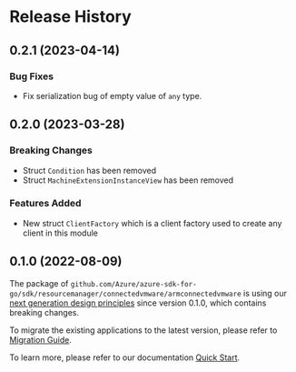 # Release History

## 0.2.1 (2023-04-14)
### Bug Fixes

- Fix serialization bug of empty value of `any` type.


## 0.2.0 (2023-03-28)
### Breaking Changes

- Struct `Condition` has been removed
- Struct `MachineExtensionInstanceView` has been removed

### Features Added

- New struct `ClientFactory` which is a client factory used to create any client in this module


## 0.1.0 (2022-08-09)

The package of `github.com/Azure/azure-sdk-for-go/sdk/resourcemanager/connectedvmware/armconnectedvmware` is using our [next generation design principles](https://azure.github.io/azure-sdk/general_introduction.html) since version 0.1.0, which contains breaking changes.

To migrate the existing applications to the latest version, please refer to [Migration Guide](https://aka.ms/azsdk/go/mgmt/migration).

To learn more, please refer to our documentation [Quick Start](https://aka.ms/azsdk/go/mgmt).